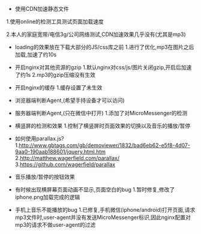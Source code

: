  - 使用CDN加速静态文件
  
  1.使用online的检测工具测试页面加载速度
  
  2.本人的家庭宽带/电信3g/公司网络测试,CDN加速效果几乎没有(尤其是mp3)

 - loading的效果放在下载大部分的JS/css库之前
  1.进行了优化,mp3在图片之后加载,加速了约10s

 - 开启nginx对其他资源的gzip
  1.默认nginx对css/js/图片关闭gzip,开启后加速了约1s
  2.mp3的gzip压缩没有生效

 - 开启nginx的缓存
  1.缓存设置了未生效
 
 - 浏览器端判断Agent,(希望手持设备才可以访问)

 - 服务器端判断Agent,(只在微信中打开)
  1.添加了对MicroMessenger的检测

 - 横竖屏的检测和效果
  1.控制了横竖屏时页面效果的切换以及音乐的播放/暂停

 - 如何使用parallax.js?
  1.http://www.gbtags.com/gb/demoviewer/1832/bad6eb62-e5f8-4d07-9aa0-190aab188601/jquery.html.htm
  2.http://matthew.wagerfield.com/parallax/
  3.https://github.com/wagerfield/parallax

 - 音乐播放/暂停的按钮效果

 - 有时候出现横屏幕页面动画不显示,页面空白的bug
  1.暂时修复,修改了iphone.png加载完成的逻辑

 - 手机上音乐不能播放的bug
  1.已修复,手机微信(iphone/android)打开页面,请求mp3文件时,user-agent并没有发送MicroMessenger标识,因此nginx配置对mp3的请求不做user-agent的过滤

